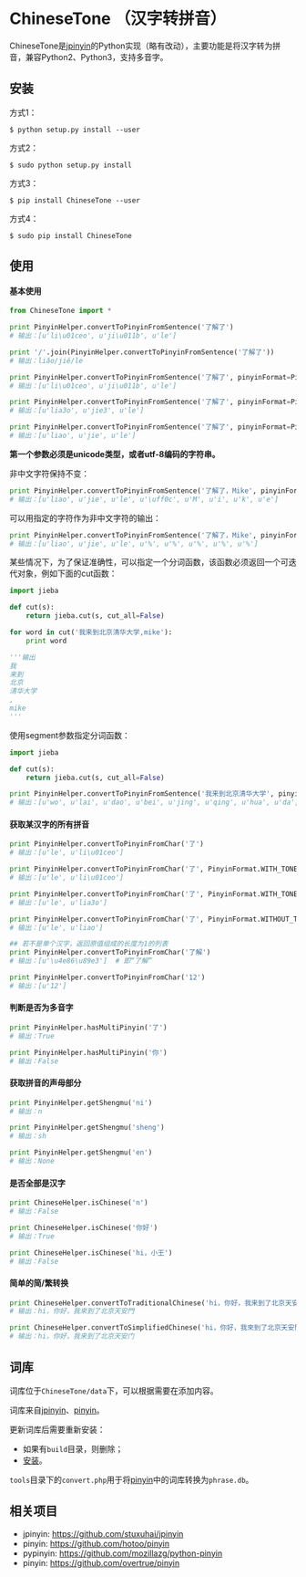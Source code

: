 # ChineseTone （汉字转拼音）

ChineseTone是[jpinyin](https://github.com/stuxuhai/jpinyin)的Python实现（略有改动），主要功能是将汉字转为拼音，兼容Python2、Python3，支持多音字。



## 安装

方式1：
```
$ python setup.py install --user
```

方式2：
```
$ sudo python setup.py install
```

方式3：
```
$ pip install ChineseTone --user
```

方式4：
```
$ sudo pip install ChineseTone
```


## 使用

#### 基本使用


```python
from ChineseTone import *

print PinyinHelper.convertToPinyinFromSentence('了解了')
# 输出：[u'li\u01ceo', u'ji\u011b', u'le']

print '/'.join(PinyinHelper.convertToPinyinFromSentence('了解了'))
# 输出：liǎo/jiě/le

print PinyinHelper.convertToPinyinFromSentence('了解了', pinyinFormat=PinyinFormat.WITH_TONE_MARK)
# 输出：[u'li\u01ceo', u'ji\u011b', u'le']

print PinyinHelper.convertToPinyinFromSentence('了解了', pinyinFormat=PinyinFormat.WITH_TONE_NUMBER)
# 输出：[u'lia3o', u'jie3', u'le']

print PinyinHelper.convertToPinyinFromSentence('了解了', pinyinFormat=PinyinFormat.WITHOUT_TONE)
# 输出：[u'liao', u'jie', u'le']
```

__第一个参数必须是unicode类型，或者utf-8编码的字符串。__


非中文字符保持不变：

```python
print PinyinHelper.convertToPinyinFromSentence('了解了，Mike', pinyinFormat=PinyinFormat.WITHOUT_TONE)
# 输出：[u'liao', u'jie', u'le', u'\uff0c', u'M', u'i', u'k', u'e']
```

可以用指定的字符作为非中文字符的输出：
```python
print PinyinHelper.convertToPinyinFromSentence('了解了，Mike', pinyinFormat=PinyinFormat.WITHOUT_TONE, replace='%')
# 输出：[u'liao', u'jie', u'le', u'%', u'%', u'%', u'%', u'%']
```

某些情况下，为了保证准确性，可以指定一个分词函数，该函数必须返回一个可迭代对象，例如下面的cut函数：

```python
import jieba

def cut(s):
    return jieba.cut(s, cut_all=False)

for word in cut('我来到北京清华大学,mike'):
    print word

'''输出
我
来到
北京
清华大学
,
mike
'''
```

使用segment参数指定分词函数：

```python
import jieba

def cut(s):
    return jieba.cut(s, cut_all=False)

print PinyinHelper.convertToPinyinFromSentence('我来到北京清华大学', pinyinFormat=PinyinFormat.WITHOUT_TONE, segment=cut)
# 输出：[u'wo', u'lai', u'dao', u'bei', u'jing', u'qing', u'hua', u'da', u'xue']
```

#### 获取某汉字的所有拼音
```python
print PinyinHelper.convertToPinyinFromChar('了')
# 输出：[u'le', u'li\u01ceo']

print PinyinHelper.convertToPinyinFromChar('了', PinyinFormat.WITH_TONE_MARK)
# 输出：[u'le', u'li\u01ceo']

print PinyinHelper.convertToPinyinFromChar('了', PinyinFormat.WITH_TONE_NUMBER)
# 输出：[u'le', u'lia3o']

print PinyinHelper.convertToPinyinFromChar('了', PinyinFormat.WITHOUT_TONE)
# 输出：[u'le', u'liao']

## 若不是单个汉字，返回原值组成的长度为1的列表
print PinyinHelper.convertToPinyinFromChar('了解')
# 输出：[u'\u4e86\u89e3']  # 即“了解”

print PinyinHelper.convertToPinyinFromChar('12')
# 输出：[u'12']
```

#### 判断是否为多音字

```python
print PinyinHelper.hasMultiPinyin('了')
# 输出：True

print PinyinHelper.hasMultiPinyin('你')
# 输出：False
```

#### 获取拼音的声母部分

```python
print PinyinHelper.getShengmu('ni')
# 输出：n

print PinyinHelper.getShengmu('sheng')
# 输出：sh

print PinyinHelper.getShengmu('en')
# 输出：None
```

#### 是否全部是汉字

```python
print ChineseHelper.isChinese('n')
# 输出：False

print ChineseHelper.isChinese('你好')
# 输出：True

print ChineseHelper.isChinese('hi，小王')
# 输出：False
```

#### 简单的简/繁转换

```python
print ChineseHelper.convertToTraditionalChinese('hi，你好，我来到了北京天安门')
# 输出：hi，你好，我來到了北京天安門

print ChineseHelper.convertToSimplifiedChinese('hi，你好，我來到了北京天安門')
# 输出：hi，你好，我来到了北京天安门
```

## 词库
词库位于`ChineseTone/data`下，可以根据需要在添加内容。 

词库来自[jpinyin](https://github.com/stuxuhai/jpinyin)、[pinyin](https://github.com/overtrue/pinyin)。 

更新词库后需要重新安装：

* 如果有`build`目录，则删除；
* [安装](#安装)。


`tools`目录下的`convert.php`用于将[pinyin](https://github.com/overtrue/pinyin)中的词库转换为`phrase.db`。

## 相关项目

* jpinyin: https://github.com/stuxuhai/jpinyin
* pinyin: https://github.com/hotoo/pinyin
* pypinyin: https://github.com/mozillazg/python-pinyin
* pinyin: https://github.com/overtrue/pinyin



